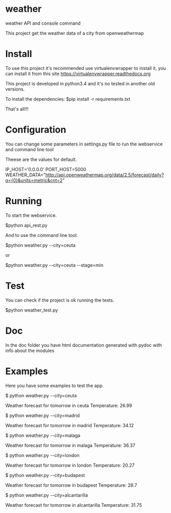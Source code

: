 # weather
weather API and console command

This project get the weather data of a city from openweathermap

# Install
To use this project it's recommended use virtualenvwrapper to install it,
you can install it from this site https://virtualenvwrapper.readthedocs.org

This project is developed in python3.4 and it's no tested in another old versions.

To install the dependencies:
$pip install -r requirements.txt

That's all!!!

# Configuration
You can change some parameters in settings.py file to run the webservice and command line tool

Theese are the values for default.

IP_HOST='0.0.0.0'
PORT_HOST=5000
WEATHER_DATA="http://api.openweathermap.org/data/2.5/forecast/daily?q={0}&units=metric&cnt=2"

# Running
To start the webservice.

$python api_rest.py

And to use the command line tool.

$python weather.py --city=ceuta

or

$python weather.py --city=ceuta --stage=min

# Test
You can check if the project is ok running the tests.

$python weather_test.py

# Doc
In the doc folder you have html documentation generated with pydoc with info about the modules

# Examples
Here you have some examples to test the app.

$ python weather.py --city=ceuta

Weather forecast for tomorrow in ceuta
	Temperature: 26.99
	
$ python weather.py --city=madrid

Weather forecast for tomorrow in madrid
	Temperature: 34.12
	
$ python weather.py --city=malaga

Weather forecast for tomorrow in malaga
	Temperature: 36.37
	
$ python weather.py --city=london

Weather forecast for tomorrow in london
	Temperature: 20.27

$ python weather.py --city=budapest

Weather forecast for tomorrow in budapest
	Temperature: 28.7

$ python weather.py --city=alcantarilla

Weather forecast for tomorrow in alcantarilla
	Temperature: 31.75
